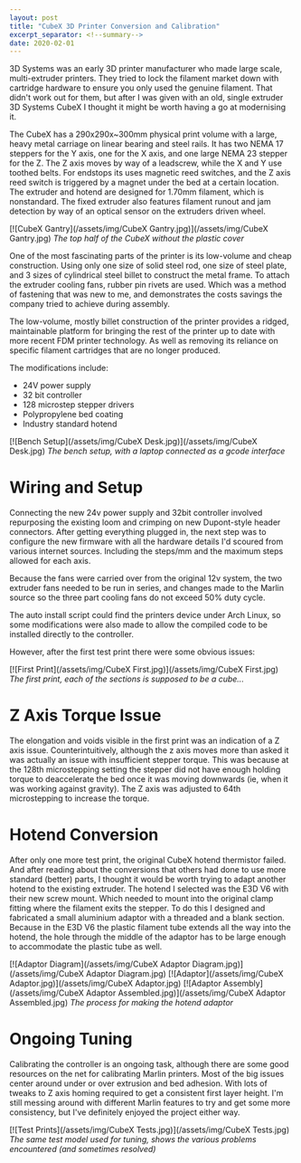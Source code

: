 ```yaml
---
layout: post
title: "CubeX 3D Printer Conversion and Calibration"
excerpt_separator: <!--summary-->
date: 2020-02-01
---
```

3D Systems was an early 3D printer manufacturer who made large scale, multi-extruder printers. They tried to lock the filament market down with cartridge hardware to ensure you only used the genuine filament.
That didn't work out for them, but after I was given with an old, single extruder 3D Systems CubeX I thought it might be worth having a go at modernising it.
 <!--summary-->

The CubeX has a 290x290x~300mm physical print volume with a large, heavy metal carriage on linear bearing and steel rails. It has two NEMA 17 steppers for the Y axis, one for the X axis, and one large NEMA 23 stepper for the Z. The Z axis moves by way of a leadscrew, while the X and Y use toothed belts. For endstops its uses magnetic reed switches, and the Z axis reed switch is triggered by a magnet under the bed at a certain location. The extruder and hotend are designed for 1.70mm filament, which is nonstandard. The fixed extruder also features filament runout and jam detection by way of an optical sensor on the extruders driven wheel.

[![CubeX Gantry](/assets/img/CubeX Gantry.jpg)](/assets/img/CubeX Gantry.jpg)
*The top half of the CubeX without the plastic cover*

One of the most fascinating parts of the printer is its low-volume and cheap construction. Using only one size of solid steel rod, one size of steel plate, and 3 sizes of cylindrical steel billet to construct the metal frame.
To attach the extruder cooling fans, rubber pin rivets are used. Which was a method of fastening that was new to me, and demonstrates the costs savings the company tried to achieve during assembly.

The low-volume, mostly billet construction of the printer provides a ridged, maintainable platform for bringing the rest of the printer up to date with more recent FDM printer technology. As well as removing its reliance on specific filament cartridges that are no longer produced.

The modifications include:
* 24V power supply
* 32 bit controller
* 128 microstep stepper drivers
* Polypropylene bed coating
* Industry standard hotend

[![Bench Setup](/assets/img/CubeX Desk.jpg)](/assets/img/CubeX Desk.jpg)
*The bench setup, with a laptop connected as a gcode interface*

# Wiring and Setup
Connecting the new 24v power supply and 32bit controller involved repurposing the existing loom and crimping on new Dupont-style header connectors.
After getting everything plugged in, the next step was to configure the new firmware with all the hardware details I'd scoured from various internet sources. Including the steps/mm and the maximum steps allowed for each axis.

Because the fans were carried over from the original 12v system, the two extruder fans needed to be run in series, and changes made to the Marlin source so the three part cooling fans do not exceed 50% duty cycle.

The auto install script could find the printers device under Arch Linux, so some modifications were also made to allow the compiled code to be installed directly to the controller. 

However, after the first test print there were some obvious issues:

[![First Print](/assets/img/CubeX First.jpg)](/assets/img/CubeX First.jpg)
*The first print, each of the sections is supposed to be a cube...*

# Z Axis Torque Issue
The elongation and voids visible in the first print was an indication of a Z axis issue. Counterintuitively, although the z axis moves more than asked it was actually an issue with insufficient stepper torque. 
This was because at the 128th microstepping setting the stepper did not have enough holding torque to deaccelerate the bed once it was moving downwards (ie, when it was working against gravity). The Z axis was adjusted to 64th microstepping to increase the torque. 

# Hotend Conversion
After only one more test print, the original CubeX hotend thermistor failed. And after reading about the conversions that others had done to use more standard (better) parts, I thought it would be worth trying to adapt another hotend to the existing extruder.
The hotend I selected was the E3D V6 with their new screw mount. Which needed to mount into the original clamp fitting where the filament exits the stepper. To do this I designed and fabricated a small aluminium adaptor with a threaded and a blank section.
Because in the E3D V6 the plastic filament tube extends all the way into the hotend, the hole through the middle of the adaptor has to be large enough to accommodate the plastic tube as well.

[![Adaptor Diagram](/assets/img/CubeX Adaptor Diagram.jpg)](/assets/img/CubeX Adaptor Diagram.jpg)
[![Adaptor](/assets/img/CubeX Adaptor.jpg)](/assets/img/CubeX Adaptor.jpg)
[![Adaptor Assembly](/assets/img/CubeX Adaptor Assembled.jpg)](/assets/img/CubeX Adaptor Assembled.jpg)
*The process for making the hotend adaptor*

# Ongoing Tuning
Calibrating the controller is an ongoing task, although there are some good resources on the net for calibrating Marlin printers.
Most of the big issues center around under or over extrusion and bed adhesion. With lots of tweaks to Z axis homing required to get a consistent first layer height. 
I'm still messing around with different Marlin features to try and get some more consistency, but I've definitely enjoyed the project either way.

[![Test Prints](/assets/img/CubeX Tests.jpg)](/assets/img/CubeX Tests.jpg)
*The same test model used for tuning, shows the various problems encountered (and sometimes resolved)*